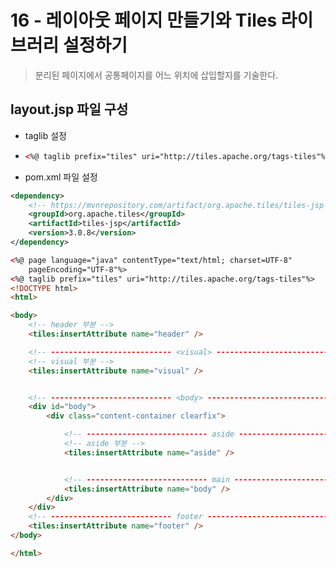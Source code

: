 # 16 - 레이아웃 페이지 만들기와 Tiles 라이브러리 설정하기
> 분리된 페이지에서 공통페이지를 어느 위치에 삽입할지를 기술한다.
>
## layout.jsp 파일 구성
- taglib 설정
- ```xml
  <%@ taglib prefix="tiles" uri="http://tiles.apache.org/tags-tiles"%>
  ```
  
- pom.xml 파일 설정
```xml
<dependency>
    <!-- https://mvnrepository.com/artifact/org.apache.tiles/tiles-jsp -->
    <groupId>org.apache.tiles</groupId>
    <artifactId>tiles-jsp</artifactId>
    <version>3.0.8</version>    	
</dependency>
```

```html
<%@ page language="java" contentType="text/html; charset=UTF-8"
	pageEncoding="UTF-8"%>
<%@ taglib prefix="tiles" uri="http://tiles.apache.org/tags-tiles"%>
<!DOCTYPE html>
<html>

<body>
	<!-- header 부분 -->
	<tiles:insertAttribute name="header" />

	<!-- --------------------------- <visual> --------------------------------------- -->
	<!-- visual 부분 -->
	<tiles:insertAttribute name="visual" />


	<!-- --------------------------- <body> --------------------------------------- -->
	<div id="body">
		<div class="content-container clearfix">

			<!-- --------------------------- aside --------------------------------------- -->
			<!-- aside 부분 -->
			<tiles:insertAttribute name="aside" />


			<!-- --------------------------- main --------------------------------------- -->
			<tiles:insertAttribute name="body" />
		</div>
	</div>
	<!-- --------------------------- footer --------------------------------------- -->
	<tiles:insertAttribute name="footer" />
</body>

</html>
```
